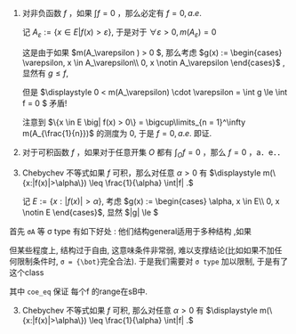 1. 对非负函数 $f$ ，如果 $\displaystyle\int f=0$ ，那么必定有 $f=0, a . e$.

   记 $A_\varepsilon := \{x \in E \big| f(x) > \varepsilon \}$, 于是对于 $\forall \varepsilon > 0, m(A_\varepsilon ) = 0$

   这是由于如果 $m(A_\varepsilon ) > 0 $, 那么考虑 $g(x) := \begin{cases}
   \varepsilon, x \in A_\varepsilon\\
   0, x \notin A_\varepsilon
   \end{cases}$ , 显然有 $g \le f$, 

   但是 $\displaystyle 0 < m(A_\varepsilon) \cdot \varepsilon = \int g \le \int f = 0 $ 矛盾! 

   注意到 $\{x \in E \big| f(x) > 0\} = \bigcup\limits_{n = 1}^\infty m(A_{\frac{1}{n}})$ 的测度为 $0$, 于是 $f = 0, a.e.$ 即证.



2. 对于可积函数 $f$ ，如果对于任意开集 $O$ 都有 $\int_O f=0$ ，那么 $f=0$ ，a．e．．

3. Chebychev 不等式如果 $f$ 可积，那么对任意 $\alpha>0$ 有 $\displaystyle m(\{x:|f(x)|>\alpha\}) \leq \frac{1}{\alpha} \int|f| .$

    记 $E:= \{x: |f(x)|>\alpha\}$, 考虑 $g(x) := \begin{cases}
   \alpha, x \in E\\
   0, x \notin E
   \end{cases}$, 显然 $|g| \le $


首先 `σA` 等 σ type 有如下好处 :  他们结构general适用于多种结构 ,如果

但某些程度上, 结构过于自由, 这意味条件非常弱, 难以支撑结论(比如如果不加任何限制条件时, `σ = {\bot}`完全合法). 于是我们需要对 `σ type` 加以限制, 于是有了这个class

其中 `coe_eq` 保证 每个f 的range在sB中.

3. Chebychev 不等式如果 $f$ 可积, 那么对任意 $\alpha>0$ 有 $\displaystyle m(\{x:|f(x)|>\alpha\}) \leq \frac{1}{\alpha} \int|f| .$